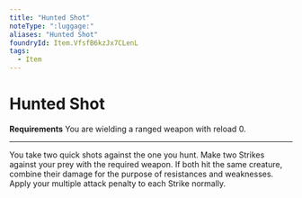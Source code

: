 ```yaml
---
title: "Hunted Shot"
noteType: ":luggage:"
aliases: "Hunted Shot"
foundryId: Item.VfsfB6kzJx7CLenL
tags:
  - Item
---
```


# Hunted Shot

**Requirements** You are wielding a ranged weapon with reload 0.

* * *

You take two quick shots against the one you hunt. Make two Strikes against your prey with the required weapon. If both hit the same creature, combine their damage for the purpose of resistances and weaknesses. Apply your multiple attack penalty to each Strike normally.
